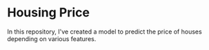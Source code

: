 # Housing Price
 In this repository, I've created a model to predict the price of houses depending on various features. 
